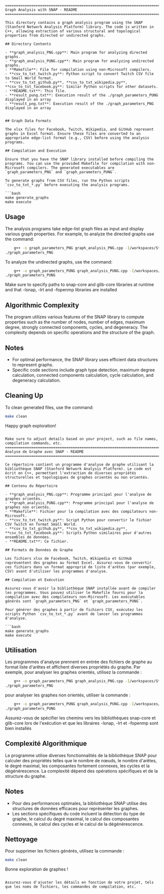 
```plaintext
=======================================================================
Graph Analysis with SNAP - README
=======================================================================

This directory contains a graph analysis program using the SNAP (Stanford Network Analysis Platform) library. The code is written in C++, allowing extraction of various structural and topological properties from directed or undirected graphs.

## Directory Contents

- **graph_analysis_PNG.cpp**: Main program for analyzing directed graphs.
- **graph_analysis_PUNG.cpp**: Main program for analyzing undirected graphs.
- **Makefile**: File for compilation using non-Microsoft compilers.
- **csv_to_txt_twitch.py**: Python script to convert Twitch CSV file to Small World format.
- **csv_to_txt_github.py**, **csv_to_txt_wikipedia.py**, **csv_to_txt_facebook.py**: Similar Python scripts for other datasets.
- **README.txt**: This file.
- **result_pung.txt**: Execution result of the ./graph_parameters_PUNG displayed in an array 
- **result_png.txt**: Execution result of the ./graph_parameters_PNG displayed in an array 


## Graph Data Formats

The xlsx files for Facebook, Twitch, Wikipedia, and GitHub represent graphs in Excel format. Ensure these files are converted to an appropriate edge-list format (e.g., CSV) before using the analysis programs.

## Compilation and Execution

Ensure that you have the SNAP library installed before compiling the programs. You can use the provided Makefile for compilation with non-Microsoft compilers. The generated executables are `graph_parameters_PNG` and `graph_parameters_PUNG`.

To generate graphs from CSV files, run the Python scripts `csv_to_txt_*.py` before executing the analysis programs.

```bash
make generate_graphs
make execute
```

## Usage

The analysis programs take edge-list graph files as input and display various graph properties. For example, to analyze the directed graphs use the command:

```bash
	g++ -o graph_parameters_PNG graph_analysis_PNG.cpp -I/workspaces/Stanford-Algorithm-Project/snap-core -I/workspaces/Stanford-Algorithm-Project/glib-core -lsnap -lrt -fopenmp
./graph_parameters_PNG 
```

To analyze the undirected graphs, use the command: 

```bash
	g++ -o graph_parameters_PUNG graph_analysis_PUNG.cpp -I/workspaces/Stanford-Algorithm-Project/snap-core -I/workspaces/Stanford-Algorithm-Project/glib-core -lsnap -lrt -fopenmp
./graph_parameters_PUNG 
```
Make sure to specify paths to snap-core and glib-core libraries at runtime and that -lsnap, -lrt and -fopenmp libraries are installed 

## Algorithmic Complexity

The program utilizes various features of the SNAP library to compute properties such as the number of nodes, number of edges, maximum degree, strongly connected components, cycles, and degeneracy. The complexity depends on specific operations and the structure of the graph.

## Notes

- For optimal performance, the SNAP library uses efficient data structures to represent graphs.
- Specific code sections include graph type detection, maximum degree calculation, connected components calculation, cycle calculation, and degeneracy calculation.

## Cleaning Up

To clean generated files, use the command:

```bash
make clean
```


Happy graph exploration!
```

Make sure to adjust details based on your project, such as file names, compilation commands, etc.
=======================================================================
Analyse de Graphe avec SNAP - README
=======================================================================

Ce répertoire contient un programme d'analyse de graphe utilisant la bibliothèque SNAP (Stanford Network Analysis Platform). Le code est écrit en C++, permettant l'extraction de diverses propriétés structurelles et topologiques de graphes orientés ou non orientés.

## Contenu du Répertoire

- **graph_analysis_PNG.cpp**: Programme principal pour l'analyse de graphes orientés.
- **graph_analysis_PUNG.cpp**: Programme principal pour l'analyse de graphes non orientés.
- **Makefile**: Fichier pour la compilation avec des compilateurs non-Microsoft.
- **csv_to_txt_twitch.py**: Script Python pour convertir le fichier CSV Twitch en format Small World.
- **csv_to_txt_github.py**, **csv_to_txt_wikipedia.py**, **csv_to_txt_facebook.py**: Scripts Python similaires pour d'autres ensembles de données.
- **README.txt**: Ce fichier.

## Formats de Données de Graphe

Les fichiers xlsx de Facebook, Twitch, Wikipedia et GitHub représentent des graphes au format Excel. Assurez-vous de convertir ces fichiers dans un format approprié de liste d'arêtes (par exemple, CSV) avant d'utiliser les programmes d'analyse.

## Compilation et Exécution

Assurez-vous d'avoir la bibliothèque SNAP installée avant de compiler les programmes. Vous pouvez utiliser le Makefile fourni pour la compilation avec des compilateurs non-Microsoft. Les exécutables générés sont `graph_parameters_PNG` et `graph_parameters_PUNG`.

Pour générer des graphes à partir de fichiers CSV, exécutez les scripts Python `csv_to_txt_*.py` avant de lancer les programmes d'analyse.

```bash
make generate_graphs
make execute
```

## Utilisation

Les programmes d'analyse prennent en entrée des fichiers de graphe au format liste d'arêtes et affichent diverses propriétés du graphe. Par exemple, pour analyser les graphes orientés, utilisez la commande :

```bash
	g++ -o graph_parameters_PNG graph_analysis_PNG.cpp -I/workspaces/Stanford-Algorithm-Project/snap-core -I/workspaces/Stanford-Algorithm-Project/glib-core -lsnap -lrt -fopenmp
./graph_parameters_PNG 
```
pour analyser les graphes non orientés, utiliser la commande : 

```bash
	g++ -o graph_parameters_PUNG graph_analysis_PUNG.cpp -I/workspaces/Stanford-Algorithm-Project/snap-core -I/workspaces/Stanford-Algorithm-Project/glib-core -lsnap -lrt -fopenmp
./graph_parameters_PUNG 
```

Assurez-vous de spécifier les chemins vers les bibliothèques snap-core et glib-core lors de l'exécution et que les libraires -lsnap, -lrt et -fopenmp sont bien installés 

## Complexité Algorithmique

Le programme utilise diverses fonctionnalités de la bibliothèque SNAP pour calculer des propriétés telles que le nombre de nœuds, le nombre d'arêtes, le degré maximal, les composantes fortement connexes, les cycles et la dégénérescence. La complexité dépend des opérations spécifiques et de la structure du graphe.

## Notes

- Pour des performances optimales, la bibliothèque SNAP utilise des structures de données efficaces pour représenter les graphes.
- Les sections spécifiques du code incluent la détection du type de graphe, le calcul du degré maximal, le calcul des composantes connexes, le calcul des cycles et le calcul de la dégénérescence.

## Nettoyage

Pour supprimer les fichiers générés, utilisez la commande :

```bash
make clean
```


Bonne exploration de graphes !
```

Assurez-vous d'ajuster les détails en fonction de votre projet, tels que les noms de fichiers, les commandes de compilation, etc.
